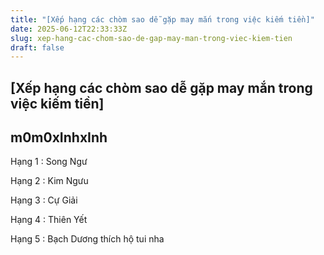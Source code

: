 ```yaml
---
title: "[Xếp hạng các chòm sao dễ gặp may mắn trong việc kiếm tiền]"
date: 2025-06-12T22:33:33Z
slug: xep-hang-cac-chom-sao-de-gap-may-man-trong-viec-kiem-tien
draft: false
---
```


## [Xếp hạng các chòm sao dễ gặp may mắn trong việc kiếm tiền]

## m0m0xInhxInh

Hạng 1 : Song Ngư

Hạng 2 : Kim Ngưu

Hạng 3 : Cự Giải

Hạng 4 : Thiên Yết

Hạng 5 : Bạch Dương
thích hộ tui nha